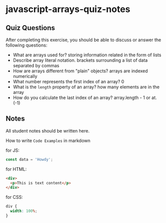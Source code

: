 # javascript-arrays-quiz-notes

## Quiz Questions

After completing this exercise, you should be able to discuss or answer the following questions:

- What are arrays used for?
  storing information related in the form of lists
- Describe array literal notation.
  brackets surrounding a list of data separated by commas
- How are arrays different from "plain" objects?
  arrays are indexed numerically
- What number represents the first index of an array?
  0
- What is the `length` property of an array?
  how many elements are in the array
- How do you calculate the last index of an array?
  array.length - 1 or at.(-1)

## Notes

All student notes should be written here.

How to write `Code Examples` in markdown

for JS:

```javascript
const data = 'Howdy';
```

for HTML:

```html
<div>
  <p>This is text content</p>
</div>
```

for CSS:

```css
div {
  width: 100%;
}
```
